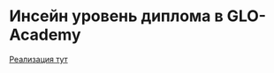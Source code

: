# Инсейн уровень диплома в GLO-Academy
[Реализация тут](http://diplom-glo.tmweb.ru/ "Развёрнуто на хостинге")
